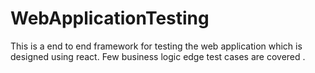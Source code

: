 # WebApplicationTesting
This is a end to end framework for testing the web application which is designed using react. Few business logic edge test cases are covered .
